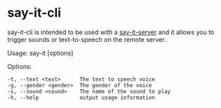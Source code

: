 # say-it-cli

say-it-cli is intended to be used with a  [say-it-server](https://github.com/brunobar79/say-it-server) and it allows you to trigger sounds or text-to-speech on the remote server.

Usage: say-it [options]

  Options:

    -t, --text <text>      The text to speech voice
    -g, --gender <gender>  The gender of the voice
    -s, --sound <sound>    The name of the sound to play
    -h, --help             output usage information
